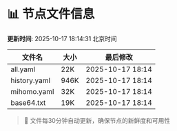 # 📊 节点文件信息

**更新时间**: 2025-10-17 18:14:31 北京时间

| 文件名 | 大小 | 最后修改 |
|--------|------|----------|
| all.yaml | 22K | 2025-10-17 18:14 |
| history.yaml | 946K | 2025-10-17 18:14 |
| mihomo.yaml | 32K | 2025-10-17 18:14 |
| base64.txt | 19K | 2025-10-17 18:14 |

> 🔄 文件每30分钟自动更新，确保节点的新鲜度和可用性
